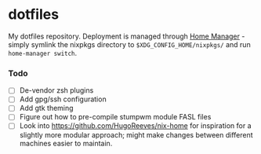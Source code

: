 # dotfiles

My dotfiles repository. Deployment is managed through [Home
Manager](https://github.com/rycee/home-manager/) - simply symlink the
nixpkgs directory to `$XDG_CONFIG_HOME/nixpkgs/` and run `home-manager
switch`.

### Todo
- [ ] De-vendor zsh plugins
- [ ] Add gpg/ssh configuration
- [ ] Add gtk theming
- [ ] Figure out how to pre-compile stumpwm module FASL files
- [ ] Look into https://github.com/HugoReeves/nix-home for inspiration
      for a slightly more modular approach; might make changes between
      different machines easier to maintain.
